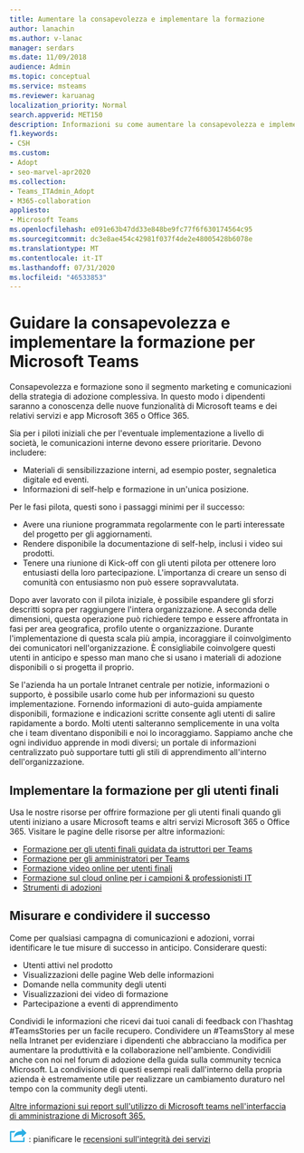 ```yaml
---
title: Aumentare la consapevolezza e implementare la formazione
author: lanachin
ms.author: v-lanac
manager: serdars
ms.date: 11/09/2018
audience: Admin
ms.topic: conceptual
ms.service: msteams
ms.reviewer: karuanag
localization_priority: Normal
search.appverid: MET150
description: Informazioni su come aumentare la consapevolezza e implementare un programma di formazione per l'adozione di Microsoft teams.
f1.keywords:
- CSH
ms.custom:
- Adopt
- seo-marvel-apr2020
ms.collection:
- Teams_ITAdmin_Adopt
- M365-collaboration
appliesto:
- Microsoft Teams
ms.openlocfilehash: e091e63b47dd33e848be9fc77f6f630174564c95
ms.sourcegitcommit: dc3e8ae454c42981f037f4de2e48005428b6078e
ms.translationtype: MT
ms.contentlocale: it-IT
ms.lasthandoff: 07/31/2020
ms.locfileid: "46533853"
---
```

# <a name="drive-awareness-and-implement-training-for-microsoft-teams"></a>Guidare la consapevolezza e implementare la formazione per Microsoft Teams

Consapevolezza e formazione sono il segmento marketing e comunicazioni della strategia di adozione complessiva. In questo modo i dipendenti saranno a conoscenza delle nuove funzionalità di Microsoft teams e dei relativi servizi e app Microsoft 365 o Office 365.
   
Sia per i piloti iniziali che per l'eventuale implementazione a livello di società, le comunicazioni interne devono essere prioritarie. Devono includere:

- Materiali di sensibilizzazione interni, ad esempio poster, segnaletica digitale ed eventi.
- Informazioni di self-help e formazione in un'unica posizione.

Per le fasi pilota, questi sono i passaggi minimi per il successo:

- Avere una riunione programmata regolarmente con le parti interessate del progetto per gli aggiornamenti.
- Rendere disponibile la documentazione di self-help, inclusi i video sui prodotti.
- Tenere una riunione di Kick-off con gli utenti pilota per ottenere loro entusiasti della loro partecipazione. L'importanza di creare un senso di comunità con entusiasmo non può essere sopravvalutata.

Dopo aver lavorato con il pilota iniziale, è possibile espandere gli sforzi descritti sopra per raggiungere l'intera organizzazione. A seconda delle dimensioni, questa operazione può richiedere tempo e essere affrontata in fasi per area geografica, profilo utente o organizzazione. Durante l'implementazione di questa scala più ampia, incoraggiare il coinvolgimento dei comunicatori nell'organizzazione. È consigliabile coinvolgere questi utenti in anticipo e spesso man mano che si usano i materiali di adozione disponibili o si progetta il proprio.

Se l'azienda ha un portale Intranet centrale per notizie, informazioni o supporto, è possibile usarlo come hub per informazioni su questo implementazione. Fornendo informazioni di auto-guida ampiamente disponibili, formazione e indicazioni scritte consente agli utenti di salire rapidamente a bordo. Molti utenti salteranno semplicemente in una volta che i team diventano disponibili e noi lo incoraggiamo. Sappiamo anche che ogni individuo apprende in modi diversi; un portale di informazioni centralizzato può supportare tutti gli stili di apprendimento all'interno dell'organizzazione.

## <a name="implement-end-user-training"></a>Implementare la formazione per gli utenti finali

Usa le nostre risorse per offrire formazione per gli utenti finali quando gli utenti iniziano a usare Microsoft teams e altri servizi Microsoft 365 o Office 365. Visitare le pagine delle risorse per altre informazioni:

- [Formazione per gli utenti finali guidata da istruttori per Teams](instructor-led-training-teams-landing-page.yml)
- [Formazione per gli amministratori per Teams](itadmin-readiness.md)
- [Formazione video online per utenti finali](https://support.office.com/article/microsoft-teams-video-training-4f108e54-240b-4351-8084-b1089f0d21d7)
- [Formazione sul cloud online per i campioni & professionisti IT](https://aka.ms/CoffeeintheCloud) 
- [Strumenti di adozioni](https://aka.ms/O365AdoptionTools)

## <a name="measure-and-share-success"></a>Misurare e condividere il successo

Come per qualsiasi campagna di comunicazioni e adozioni, vorrai identificare le tue misure di successo in anticipo. Considerare questi:

- Utenti attivi nel prodotto
- Visualizzazioni delle pagine Web delle informazioni
- Domande nella community degli utenti
- Visualizzazioni dei video di formazione
- Partecipazione a eventi di apprendimento

Condividi le informazioni che ricevi dai tuoi canali di feedback con l'hashtag #TeamsStories per un facile recupero. Condividere un #TeamsStory al mese nella Intranet per evidenziare i dipendenti che abbracciano la modifica per aumentare la produttività e la collaborazione nell'ambiente. Condividili anche con noi nel forum di adozione della guida sulla community tecnica Microsoft. La condivisione di questi esempi reali dall'interno della propria azienda è estremamente utile per realizzare un cambiamento duraturo nel tempo con la community degli utenti.

[Altre informazioni sui report sull'utilizzo di Microsoft teams nell'interfaccia di amministrazione di Microsoft 365.](teams-activity-reports.md)

![Icona che descrive i passaggi successivi ](media/teams-adoption-next-icon.png) : pianificare le [recensioni sull'integrità dei servizi](teams-adoption-schedule-service-health-reviews.md)
